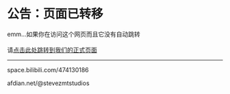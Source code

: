 
# 公告：页面已转移



emm...如果你在访问这个网页而且它没有自动跳转<br><br>请[点击此处跳转到我们的正式页面](https://stevezmtstudios.github.io)



-----

space.bilibili.com/474130186

afdian.net/@stevezmtstudios
